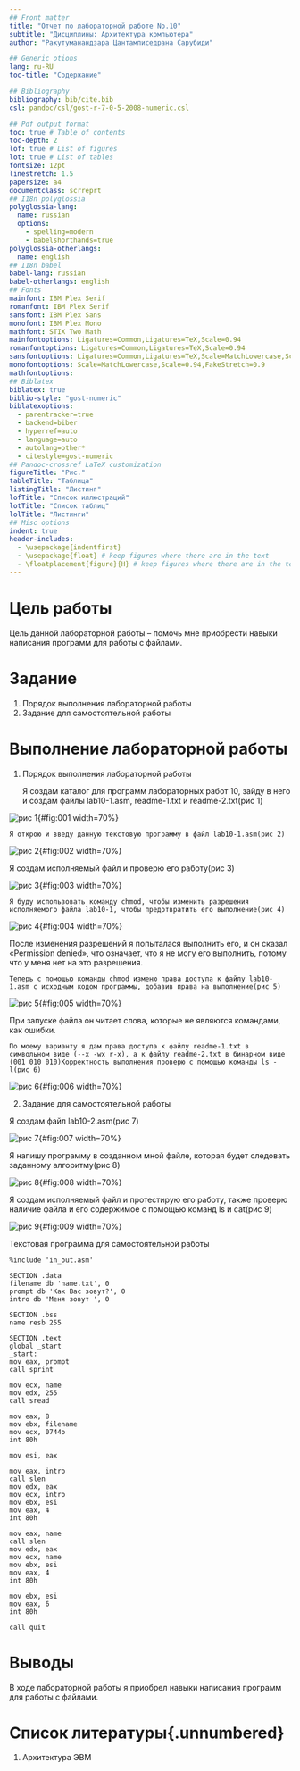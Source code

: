 ```yaml
---
## Front matter
title: "Отчет по лабораторной работе No.10"
subtitle: "Дисциплины: Архитектура компьютера"
author: "Pакутуманандзара Цантамписедрана Сарубиди"

## Generic otions
lang: ru-RU
toc-title: "Содержание"

## Bibliography
bibliography: bib/cite.bib
csl: pandoc/csl/gost-r-7-0-5-2008-numeric.csl

## Pdf output format
toc: true # Table of contents
toc-depth: 2
lof: true # List of figures
lot: true # List of tables
fontsize: 12pt
linestretch: 1.5
papersize: a4
documentclass: scrreprt
## I18n polyglossia
polyglossia-lang:
  name: russian
  options:
	- spelling=modern
	- babelshorthands=true
polyglossia-otherlangs:
  name: english
## I18n babel
babel-lang: russian
babel-otherlangs: english
## Fonts
mainfont: IBM Plex Serif
romanfont: IBM Plex Serif
sansfont: IBM Plex Sans
monofont: IBM Plex Mono
mathfont: STIX Two Math
mainfontoptions: Ligatures=Common,Ligatures=TeX,Scale=0.94
romanfontoptions: Ligatures=Common,Ligatures=TeX,Scale=0.94
sansfontoptions: Ligatures=Common,Ligatures=TeX,Scale=MatchLowercase,Scale=0.94
monofontoptions: Scale=MatchLowercase,Scale=0.94,FakeStretch=0.9
mathfontoptions:
## Biblatex
biblatex: true
biblio-style: "gost-numeric"
biblatexoptions:
  - parentracker=true
  - backend=biber
  - hyperref=auto
  - language=auto
  - autolang=other*
  - citestyle=gost-numeric
## Pandoc-crossref LaTeX customization
figureTitle: "Рис."
tableTitle: "Таблица"
listingTitle: "Листинг"
lofTitle: "Список иллюстраций"
lotTitle: "Список таблиц"
lolTitle: "Листинги"
## Misc options
indent: true
header-includes:
  - \usepackage{indentfirst}
  - \usepackage{float} # keep figures where there are in the text
  - \floatplacement{figure}{H} # keep figures where there are in the text
---
```


# Цель работы

Цель данной лабораторной работы – помочь мне приобрести навыки написания программ для работы с файлами.


# Задание

1. Порядок выполнения лабораторной работы
2. Задание для самостоятельной работы

# Выполнение лабораторной работы

1. Порядок выполнения лабораторной работы

    Я создам каталог для программ лабораторных работ 10, зайду в него и создам файлы lab10-1.asm, readme-1.txt и readme-2.txt(рис 1)

![рис 1](image/001.png){#fig:001 width=70%}

    Я открою и введу данную текстовую программу в файл lab10-1.asm(рис 2)

![рис 2](image/002.png){#fig:002 width=70%}

Я создам исполняемый файл и проверю его работу(рис 3)

![рис 3](image/003.png){#fig:003 width=70%}

    Я буду использовать команду chmod, чтобы изменить разрешения исполняемого файла lab10-1, чтобы предотвратить его выполнение(рис 4)

![рис 4](image/004.png){#fig:004 width=70%}

После изменения разрешений я попыталася выполнить его, и он сказал «Permission denied», что означает, что я не могу его выполнить, потому что у меня нет на это разрешения.

    Теперь с помощью команды chmod изменю права доступа к файлу lab10-1.asm с исходным кодом программы, добавив права на выполнение(рис 5)

![рис 5](image/005.png){#fig:005 width=70%}

При запуске файла он читает слова, которые не являются командами, как ошибки.

    По моему варианту я дам права доступа к файлу readme-1.txt в символьном виде (--x -wx r-x), а к файлу readme-2.txt в бинарном виде (001 010 010)Корректность выполнения проверю с помощью команды ls -l(рис 6)

![рис 6](image/006.png){#fig:006 width=70%}

2. Задание для самостоятельной работы

Я создам файл lab10-2.asm(рис 7)

![рис 7](image/007.png){#fig:007 width=70%}

Я напишу программу в созданном мной файле, которая будет следовать заданному алгоритму(рис 8)

![рис 8](image/008.png){#fig:008 width=70%}

Я создам исполняемый файл и протестирую его работу, также проверю наличие файла и его содержимое с помощью команд ls и cat(рис 9)

![рис 9](image/009.png){#fig:009 width=70%}

Текстовая программа для самостоятельной работы

```
%include 'in_out.asm'

SECTION .data
filename db 'name.txt', 0
prompt db 'Как Вас зовут?', 0
intro db 'Меня зовут ', 0

SECTION .bss
name resb 255

SECTION .text
global _start
_start:
mov eax, prompt
call sprint

mov ecx, name
mov edx, 255
call sread

mov eax, 8
mov ebx, filename
mov ecx, 0744o
int 80h

mov esi, eax

mov eax, intro
call slen
mov edx, eax
mov ecx, intro
mov ebx, esi
mov eax, 4
int 80h

mov eax, name
call slen
mov edx, eax
mov ecx, name
mov ebx, esi
mov eax, 4
int 80h

mov ebx, esi
mov eax, 6
int 80h

call quit
```


# Выводы

В ходе лабораторной работы я приобрeл навыки написания программ для работы с файлами.

# Список литературы{.unnumbered}

1. Архитектура ЭВМ

